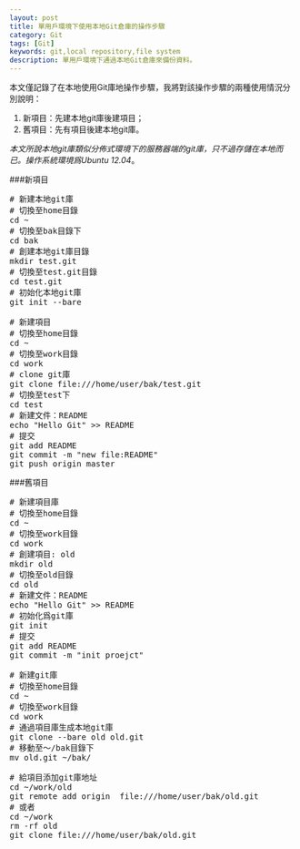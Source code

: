 ```yaml
---
layout: post
title: 單用戶環境下使用本地Git倉庫的操作步驟
category: Git
tags: [Git]
keywords: git,local repository,file system
description: 單用戶環境下通過本地Git倉庫來備份資料。
---
```


本文僅記錄了在本地使用Git庫地操作步驟，我將對該操作步驟的兩種使用情況分別說明：  
1. 新項目：先建本地git庫後建項目；  
2. 舊項目：先有項目後建本地git庫。  

_本文所說本地git庫類似分佈式環境下的服務器端的git庫，只不過存儲在本地而已。操作系統環境爲Ubuntu 12.04_。

###新項目
<pre class="prettyprint linenums">
# 新建本地git庫
# 切換至home目錄
cd ~
# 切換至bak目錄下    
cd bak
# 創建本地git庫目錄   
mkdir test.git
# 切換至test.git目錄
cd test.git
# 初始化本地git庫
git init --bare 

# 新建項目
# 切換至home目錄
cd ~
# 切換至work目錄
cd work
# clone git庫
git clone file:///home/user/bak/test.git
# 切換至test下
cd test
# 新建文件：README
echo "Hello Git" >> README
# 提交
git add README
git commit -m "new file:README"
git push origin master
</pre>

###舊項目
<pre class="prettyprint linenums">
# 新建項目庫
# 切換至home目錄
cd ~
# 切換至work目錄
cd work
# 創建項目: old
mkdir old
# 切換至old目錄
cd old
# 新建文件：README
echo "Hello Git" >> README
# 初始化爲git庫
git init
# 提交
git add README
git commit -m "init proejct"

# 新建git庫
# 切換至home目錄
cd ~
# 切換至work目錄
cd work
# 通過項目庫生成本地git庫
git clone --bare old old.git
# 移動至～/bak目錄下
mv old.git ~/bak/

# 給項目添加git庫地址
cd ~/work/old
git remote add origin  file:///home/user/bak/old.git
# 或者
cd ~/work
rm -rf old
git clone file:///home/user/bak/old.git
</pre>